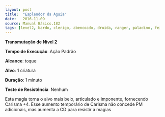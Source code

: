 ```yaml
---
layout: post
title:  "Esplendor da Águia"
date:   2016-11-09
source: Manual Básico.182
tags: [level2, bardo, clerigo, abencoado, druida, ranger, paladino, feiticeiro, mago, transmutacao, padrao, toque, alvo, nenhum]
---
```


**Transmutação de Nível 2**

**Tempo de Execução**: Ação Padrão

**Alcance**: toque

**Alvo**: 1 criatura

**Duração**: 1 minuto

**Teste de Resistência**: Nenhum

Esta magia torna o alvo mais belo, articulado e imponente, fornecendo Carisma +4. Esse aumento temporário de Carisma não concede PM adicionais, mas aumenta a CD para resistir a magias
